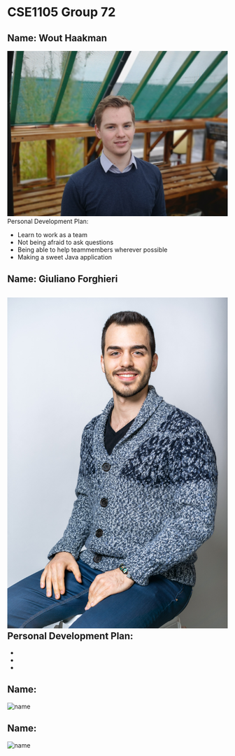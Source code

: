 # CSE1105 Group 72

## Name: Wout Haakman
![Wout Haakman](WoutHaakman.jpg)
Personal Development Plan:
- Learn to work as a team
- Not being afraid to ask questions
- Being able to help teammembers wherever possible
- Making a sweet Java application

## Name: Giuliano Forghieri
![Giuliano Forghieri](gforghieri.jpg)
Personal Development Plan:
-
-
-
-


## Name:
![name]()

## Name:
![name]()
